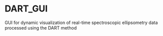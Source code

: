 # DART_GUI
GUI for dynamic visualization of real-time spectroscopic ellipsometry data processed using the DART method
